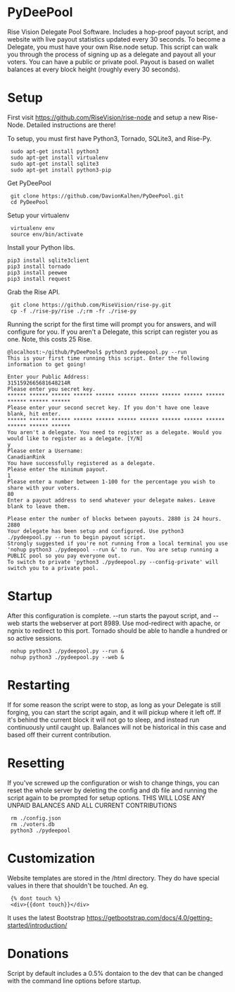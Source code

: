 # PyDeePool
Rise Vision Delegate Pool Software. Includes a hop-proof payout script, and website with live payout statistics updated every 30 seconds. To become a Delegate, you must have your own Rise.node setup. This script can walk you through the process of signing up as a delegate and payout all your voters. You can have a public or private pool. Payout is based on wallet balances at every block height (roughly every 30 seconds).

# Setup
First visit https://github.com/RiseVision/rise-node and setup a new Rise-Node. Detailed instructions are there!

To setup, you must first have Python3, Tornado, SQLite3, and Rise-Py.

     sudo apt-get install python3
     sudo apt-get install virtualenv
     sudo apt-get install sqlite3
     sudo apt-get install python3-pip
Get PyDeePool
     
     git clone https://github.com/DavionKalhen/PyDeePool.git
     cd PyDeePool
     
Setup your virtualenv

     virtualenv env
     source env/bin/activate
     
Install your Python libs.

    pip3 install sqlite3client
    pip3 install tornado
    pip3 install peewee
    pip3 install request
    

Grab the Rise API.

     git clone https://github.com/RiseVision/rise-py.git
     cp -f ./rise-py/rise ./;rm -fr ./rise-py

Running the script for the first time will prompt you for answers, and will configure for you. If you aren't a
Delegate, this script can register you as one. Note, this costs 25 Rise.

    @localhost:~/github/PyDeePool$ python3 pydeepool.py --run
    This is your first time running this script. Enter the following information to get going!

    Enter your Public Address:
    3151592665681648214R
    Please enter you secret key.
    ****** ****** ****** ****** ****** ****** ****** ****** ****** ****** ****** ****** ******
    Please enter your second secret key. If you don't have one leave blank, hit enter.
    ****** ****** ****** ****** ****** ****** ****** ****** ****** ****** ****** ****** ******
    You aren't a delegate. You need to register as a delegate. Would you would like to register as a delegate. [Y/N]
    y
    Please enter a Username:
    CanadianRink
    You have successfully registered as a delegate.
    Please enter the minimum payout.
    1
    Please enter a number between 1-100 for the percentage you wish to share with your voters.
    80
    Enter a payout address to send whatever your delegate makes. Leave blank to leave them.
    
    Please enter the number of blocks between payouts. 2880 is 24 hours.
    2880
    Your delegate has been setup and configured. Use python3 ./pydeepool.py --run to begin payout script.
    Strongly suggested if you're not running from a local terminal you use
    'nohup python3 ./pydeepool --run &' to run. You are setup running a PUBLIC pool so you pay everyone out.
    To switch to private 'python3 ./pydeepool.py --config-private' will switch you to a private pool.

# Startup

After this configuration is complete. --run starts the payout script, and --web starts the webserver at port 8989.
Use mod-redirect with apache, or ngnix to redirect to this port. Tornado should be able to handle a hundred or so active sessions.

     nohup python3 ./pydeepool.py --run &
     nohup python3 ./pydeepool.py --web &

# Restarting

If for some reason the script were to stop, as long as your Delegate is still forging, you can start the script again,
and it will pickup where it left off. If it's behind the current block it will not go to sleep, and instead run continuously
until caught up. Balances will not be historical in this case and based off their current contribution.

# Resetting

If you've screwed up the configuration or wish to change things, you can reset the whole server by deleting the config and db file and running the script again to be prompted for setup options.
THIS WILL LOSE ANY UNPAID BALANCES AND ALL CURRENT CONTRIBUTIONS

     rm ./config.json
     rm ./voters.db
     python3 ./pydeepool

# Customization
Website templates are stored in the /html directory. They do have special values in there that shouldn't be touched. An eg.
   
     {% dont touch %}
     <div>{{dont touch}}</div>
     
It uses the latest Bootstrap
https://getbootstrap.com/docs/4.0/getting-started/introduction/

# Donations

Script by default includes a 0.5% dontaion to the dev that can be changed with the command line options before startup.
